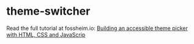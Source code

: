 # theme-switcher

Read the full tutorial at fossheim.io: [Building an accessible theme picker with HTML, CSS and JavaScrip](https://fossheim.io/writing/posts/accessible-theme-picker-html-css-js/)

